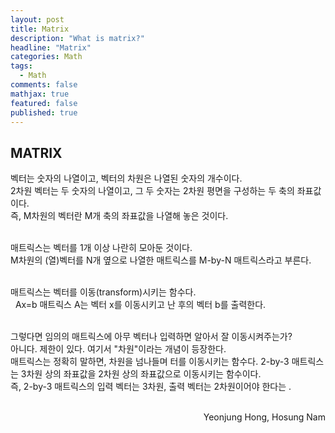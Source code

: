 ```yaml
---
layout: post
title: Matrix
description: "What is matrix?"
headline: "Matrix"
categories: Math
tags: 
  - Math
comments: false
mathjax: true
featured: false
published: true
---
```


## MATRIX

벡터는 숫자의 나열이고, 벡터의 차원은 나열된 숫자의 개수이다. <br>
2차원 벡터는 두 숫자의 나열이고, 그 두 숫자는 2차원 평면을 구성하는 두 축의 좌표값이다.<br>
즉, M차원의 벡터란 M개 축의 좌표값을 나열해 놓은 것이다.<br><br>

매트릭스는 벡터를 1개 이상 나란히 모아둔 것이다.<br>
M차원의 (열)벡터를 N개 옆으로 나열한 매트릭스를 M-by-N 매트릭스라고 부른다. <br><br>

매트릭스는 벡터를 이동(transform)시키는 함수다. <br>
    Ax=b
매트릭스 A는 벡터 x를 이동시키고 난 후의 벡터 b를 출력한다. <br><br>

그렇다면 임의의 매트릭스에 아무 벡터나 입력하면 알아서 잘 이동시켜주는가?<br>
아니다. 제한이 있다. 여기서 "차원"이라는 개념이 등장한다. <br>
매트릭스는 정확히 말하면, 차원을 넘나들며 터를 이동시키는 함수다.
2-by-3 매트릭스는 3차원 상의 좌표값을 2차원 상의 좌표값으로 이동시키는 함수이다. <br>
즉, 2-by-3 매트릭스의 입력 벡터는 3차원, 출력 벡터는 2차원이어야 한다는 . <br><br>

<p align="right"> Yeonjung Hong, Hosung Nam <p>
